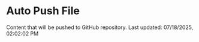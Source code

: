# Auto Push File

Content that will be pushed to GitHub repository.
Last updated: 07/18/2025, 02:02:02 PM